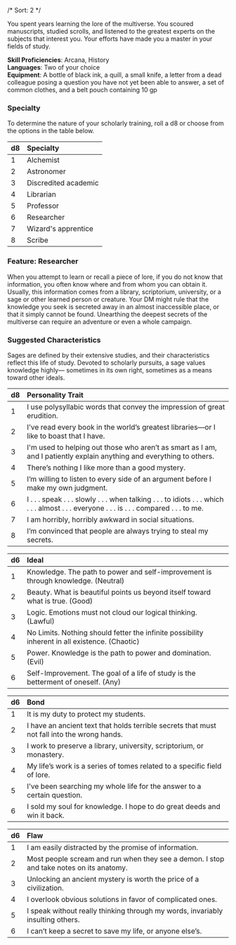 /* 
Sort: 2 
*/

You spent years learning the lore of the multiverse. You scoured manuscripts, studied scrolls, and listened to the greatest experts on the subjects that interest you. Your efforts have made you a master in your fields of study.

**Skill Proficiencies**: Arcana, History  
**Languages**: Two of your choice  
**Equipment**: A bottle of black ink, a quill, a small knife, a letter from a dead colleague posing a question you have not yet been able to answer, a set of common clothes, and a belt pouch containing 10 gp

### Specialty

To determine the nature of your scholarly training, roll a d8 or choose from the options in the table below.

| **d8** | **Specialty**        |
|:-------|:---------------------|
| 1      | Alchemist            |
| 2      | Astronomer           |
| 3      | Discredited academic |
| 4      | Librarian            |
| 5      | Professor            |
| 6      | Researcher           |
| 7      | Wizard's apprentice  |
| 8      | Scribe               |

### Feature: Researcher

When you attempt to learn or recall a piece of lore, if you do not know that information, you often know where and from whom you can obtain it. Usually, this information comes from a library, scriptorium, university, or a sage or other learned person or creature. Your DM might rule that the knowledge you seek is secreted away in an almost inaccessible place, or that it simply cannot be found. Unearthing the deepest secrets of the multiverse can require an adventure or even a whole campaign.

### Suggested Characteristics

Sages are defined by their extensive studies, and their characteristics reflect this life of study. Devoted to scholarly pursuits, a sage values knowledge highly— sometimes in its own right, sometimes as a means toward other ideals.

| **d8** | **Personality Trait**                                                                                                                      |
|:-------|:-------------------------------------------------------------------------------------------------------------------------------------------|
| 1      | I use polysyllabic words that convey the impression of great erudition.                                                                    |
| 2      | I've read every book in the world’s greatest libraries—or I like to boast that I have.                                                     |
| 3      | I'm used to helping out those who aren’t as smart as I am, and I patiently explain anything and everything to others.                      |
| 4      | There’s nothing I like more than a good mystery.                                                                                           |
| 5      | I’m willing to listen to every side of an argument before I make my own judgment.                                                          |
| 6      | I . . . speak . . . slowly . . . when talking . . . to idiots . . . which . . . almost . . . everyone . . . is . . . compared . . . to me. |
| 7      | I am horribly, horribly awkward in social situations.                                                                                      |
| 8      | I’m convinced that people are always trying to steal my secrets.                                                                           |

| **d6** | **Ideal**                                                                                      |
|:-------|:-----------------------------------------------------------------------------------------------|
| 1      | Knowledge. The path to power and self-improvement is through knowledge. (Neutral)              |
| 2      | Beauty. What is beautiful points us beyond itself toward what is true. (Good)                  |
| 3      | Logic. Emotions must not cloud our logical thinking. (Lawful)                                  |
| 4      | No Limits. Nothing should fetter the infinite possibility inherent in all existence. (Chaotic) |
| 5      | Power. Knowledge is the path to power and domination. (Evil)                                   |
| 6      | Self-Improvement. The goal of a life of study is the betterment of oneself. (Any)              |

| **d6** | **Bond**                                                                                    |
|:-------|:--------------------------------------------------------------------------------------------|
| 1      | It is my duty to protect my students.                                                       |
| 2      | I have an ancient text that holds terrible secrets that must not fall into the wrong hands. |
| 3      | I work to preserve a library, university, scriptorium, or monastery.                        |
| 4      | My life’s work is a series of tomes related to a specific field of lore.                    |
| 5      | I've been searching my whole life for the answer to a certain question.                     |
| 6      | I sold my soul for knowledge. I hope to do great deeds and win it back.                     |

| **d6** | **Flaw**                                                                                |
|:-------|:----------------------------------------------------------------------------------------|
| 1      | I am easily distracted by the promise of information.                                   |
| 2      | Most people scream and run when they see a demon. I stop and take notes on its anatomy. |
| 3      | Unlocking an ancient mystery is worth the price of a civilization.                      |
| 4      | I overlook obvious solutions in favor of complicated ones.                              |
| 5      | I speak without really thinking through my words, invariably insulting others.          |
| 6      | I can’t keep a secret to save my life, or anyone else’s.                                |
